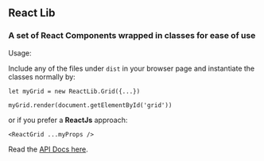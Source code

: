 ## React Lib

### A set of React Components wrapped in classes for ease of use

Usage:

Include any of the files under `dist` in your browser page and instantiate the classes normally by:

`let myGrid = new ReactLib.Grid({...})`

`myGrid.render(document.getElementById('grid'))`

or if you prefer a **ReactJs** approach:

`<ReactGrid ...myProps />`

Read the [API Docs here](https://github.com/shadowc/React-lib/blob/master/docs/js-docs.md).
